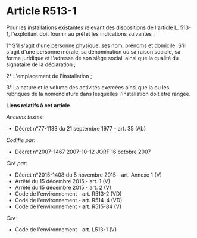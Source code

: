 # Article R513-1

Pour les installations existantes relevant des dispositions de l'article L. 513-1, l'exploitant doit fournir au préfet les
indications suivantes : 

1° S'il s'agit d'une personne physique, ses nom, prénoms et domicile. S'il s'agit d'une personne morale, sa dénomination ou
sa raison sociale, sa forme juridique et l'adresse de son siège social, ainsi que la qualité du signataire de la
déclaration ; 

2° L'emplacement de l'installation ; 

3° La nature et le volume des activités exercées ainsi que la ou les rubriques de la nomenclature dans lesquelles
l'installation doit être rangée.

**Liens relatifs à cet article**

_Anciens textes_:

  - Décret n°77-1133 du 21 septembre 1977 - art. 35 (Ab)

_Codifié par_:

  - Décret n°2007-1467 2007-10-12 JORF 16 octobre 2007

_Cité par_:

  - Décret n°2015-1408 du 5 novembre 2015 - art. Annexe 1 (V)
  - Arrêté du 15 décembre 2015 - art. 1 (V)
  - Arrêté du 15 décembre 2015 - art. 2 (V)
  - Code de l'environnement - art. R513-2 (VD)
  - Code de l'environnement - art. R514-4 (VD)
  - Code de l'environnement - art. R515-84 (V)

_Cite_:

  - Code de l'environnement - art. L513-1 (V)
